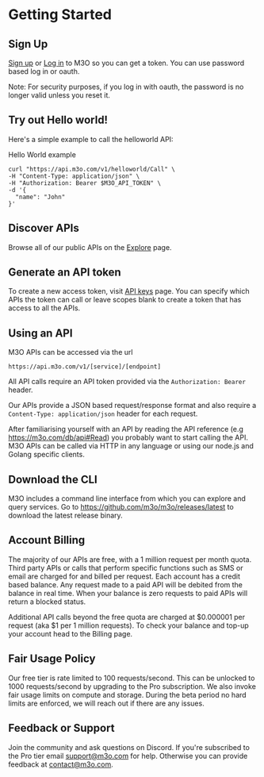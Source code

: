 # Getting Started

## Sign Up

[Sign up](https://m3o.com/register) or [Log in](https://m3o.com/login) to M3O so you can get a token. You can use password based log in or oauth.

Note: For security purposes, if you log in with oauth, the password is no longer valid unless you reset it.

## Try out Hello world!

Here's a simple example to call the helloworld API:

Hello World example

```shell
curl "https://api.m3o.com/v1/helloworld/Call" \
-H "Content-Type: application/json" \
-H "Authorization: Bearer $M3O_API_TOKEN" \
-d '{
  "name": "John"
}'
```

## Discover APIs

Browse all of our public APIs on the [Explore](https://m3o.com/explore) page.

## Generate an API token

To create a new access token, visit [API keys](https://m3o.com/account/keys) page. You can specify which APIs the token can call or leave scopes blank to create a token that has access to all the APIs.

## Using an API

M3O APIs can be accessed via the url 

```
https://api.m3o.com/v1/[service]/[endpoint]
```

All API calls require an API token provided via the `Authorization: Bearer` header. 

Our APIs provide a JSON based request/response format and also require a `Content-Type: application/json` header for each request.

After familiarising yourself with an API by reading the API reference (e.g https://m3o.com/db/api#Read) you probably want to start calling the API. M3O APIs can be called via HTTP in any language or using our node.js and Golang specific clients.

## Download the CLI

M3O includes a command line interface from which you can explore and query services. Go to https://github.com/m3o/m3o/releases/latest to download the latest release binary.

## Account Billing
The majority of our APIs are free, with a 1 million request per month quota. Third party APIs or calls that perform specific functions such as SMS or email are charged for and billed per request. Each account has a credit based balance. Any request made to a paid API will be debited from the balance in real time. When your balance is zero requests to paid APIs will return a blocked status.

Additional API calls beyond the free quota are charged at $0.000001 per request (aka $1 per 1 million requests). To check your balance and top-up your account head to the Billing page.

## Fair Usage Policy

Our free tier is rate limited to 100 requests/second. This can be unlocked to 1000 requests/second by upgrading to the Pro subscription. We also invoke fair usage limits on compute and storage. During the beta period no hard limits are enforced, we will reach out if there are any issues.

## Feedback or Support

Join the community and ask questions on Discord. If you're subscribed to the Pro tier email support@m3o.com for help. Otherwise you can provide feedback at contact@m3o.com.
